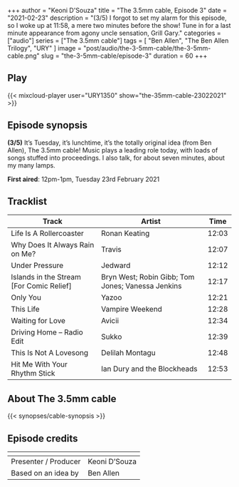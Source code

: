 +++
author = "Keoni D'Souza"
title = "The 3.5mm cable, Episode 3"
date = "2021-02-23"
description = "(3/5) I forgot to set my alarm for this episode, so I woke up at 11:58, a mere two minutes before the show! Tune in for a last minute appearance from agony uncle sensation, Grill Gary."
categories = ["audio"]
series = ["The 3.5mm cable"]
tags = [
    "Ben Allen",
    "The Ben Allen Trilogy",
    "URY"
]
image = "post/audio/the-3-5mm-cable/the-3-5mm-cable.png"
slug = "the-3-5mm-cable/episode-3"
duration = 60
+++

## Play

{{< mixcloud-player user="URY1350" show="the-35mm-cable-23022021" >}}

## Episode synopsis

**(3/5)** It’s Tuesday, it’s lunchtime, it’s the totally original idea (from Ben Allen), The 3.5mm cable! Music plays a leading role today, with loads of songs stuffed into proceedings. I also talk, for about seven minutes, about my many lamps.

**First aired**: 12pm-1pm, Tuesday 23rd February 2021

## Tracklist

| Track | Artist | Time |
| --- | --- | --- |
| Life Is A Rollercoaster | Ronan Keating | 12:03 |
| Why Does It Always Rain on Me? | Travis | 12:07 |
| Under Pressure | Jedward | 12:12 |
| Islands in the Stream [For Comic Relief] | Bryn West; Robin Gibb; Tom Jones; Vanessa Jenkins | 12:17 |
| Only You | Yazoo | 12:21 |
| This Life | Vampire Weekend | 12:28 |
| Waiting for Love | Avicii | 12:34 |
| Driving Home – Radio Edit | Sukko | 12:39 |
| This Is Not A Lovesong | Delilah Montagu | 12:48 |
| Hit Me With Your Rhythm Stick | Ian Dury and the Blockheads | 12:53 |

## About The 3.5mm cable

{{< synopses/cable-synopsis >}}

## Episode credits

| []() | []() |
| --- | --- |
| Presenter / Producer | Keoni D’Souza |
| Based on an idea by | Ben Allen |